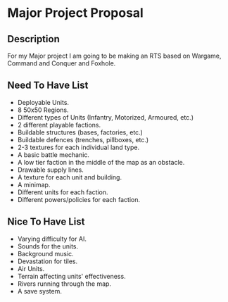 # Major Project Proposal

## Description
For my Major project I am going to be making an RTS based on Wargame, Command and Conquer and Foxhole.

## Need To Have List
- Deployable Units.
- 8 50x50 Regions.
- Different types of Units (Infantry, Motorized, Armoured, etc.)
- 2 different playable factions.
- Buildable structures (bases, factories, etc.)
- Buildable defences (trenches, pillboxes, etc.)
- 2-3 textures for each individual land type.
- A basic battle mechanic.
- A low tier faction in the middle of the map as an obstacle.
- Drawable supply lines.
- A texture for each unit and building.
- A minimap.
- Different units for each faction.
- Different powers/policies for each faction.

## Nice To Have List
- Varying difficulty for AI.
- Sounds for the units.
- Background music.
- Devastation for tiles.
- Air Units.
- Terrain affecting units' effectiveness.
- Rivers running through the map.
- A save system.
